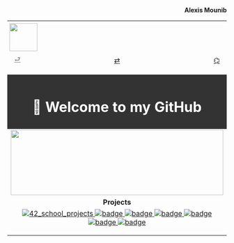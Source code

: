 <!-- Prénom à droite hors de la table -->
<p align="right"><b>Alexis Mounib</b></p>

<!-- Table principale pleine largeur possible -->
<table align="center" width="100%"">

  <!-- Icon en haut à gauche -->
  <tr>
    <td colspan="3" align="left" style="padding:5px;">
      <img src="https://raw.githubusercontent.com/zoyern/badges/main/icon.gif" height="64">
    </td>
  </tr>

  <!-- Ligne des 3 boutons, colonnes égales -->
  <tr>
    <td align="left" width="33%">
      <a href="https://github.com/zoyern/zoyern/tree/main" style="
        padding: 4px 8px;
        border-radius: 2px;
        width: 60px;
        height: 30px;
        text-align: center;
        color:gray;"
      ">⮐</a>
    </td>
    <td align="center" width="33%">
      <a href="https://github.com/zoyern?tab=repositories" style="
        padding: 4px 8px;
        border-radius: 2px;
        width: 60px;
        height: 30px;
        text-align: center;
      ">⇄</a>
    </td>
    <td align="right" width="33%">
      <a href="https://github.com/zoyern" style="
        padding: 4px 8px;
        border-radius: 2px;
        width: 60px;
        height: 30px;
        text-align: center;
      ">⌬</a>
    </td>
  </tr>

  <!-- Séparateur full width -->
  <tr>
    <td colspan="3">
      <img src="https://raw.githubusercontent.com/zoyern/badges/main/sep.gif" width="100%" height="10">
    </td>
  </tr>

  <!-- Welcome message -->
  <tr>
    <td colspan="3" align="center" bgcolor="#333" style="color: #fff; font-weight: bold; padding: 10px;">
      <h1>👋 Welcome to my GitHub </h1>
    </td>
  </tr>

  <!-- Banner GIF -->
  <tr>
    <td colspan="3">
      <img src="https://raw.githubusercontent.com/zoyern/badges/main/banner.gif" width="100%" height="150px">
    </td>
  </tr>

<!-- Projects -->
<tr>
    <td align="center" colspan="3" width="100%">
      <b>Projects</b>
    </td>
</tr>
<tr>
  <td align="center" colspan="3" width="100%">
<a href="https://github.com/zoyern/42_school_projects">
  <img src="https://raw.githubusercontent.com/zoyern/badges/main/42_school_projects_commits.svg?v=3" alt="42_school_projects">
</a>
<a href="https://github.com/zoyern/42_school_projects">
  <img src="https://raw.githubusercontent.com/zoyern/badges/main/42_school_projects_commits.svg?v=3" alt="badge">
</a>
    <a href="https://github.com/zoyern/42_school_projects">
      <img src="https://raw.githubusercontent.com/zoyern/badges/main/42_school_projects_commits.svg?v=3" alt="badge">
    </a>
    <a href="https://github.com/zoyern/42_school_projects"> 
      <img src="https://raw.githubusercontent.com/zoyern/badges/main/42_school_projects_commits.svg?v=3" alt="badge">
    </a>
        <a href="https://github.com/zoyern/42_school_projects"> 
      <img src="https://raw.githubusercontent.com/zoyern/badges/main/42_school_projects_commits.svg?v=3" alt="badge">
    </a>
        <a href="https://github.com/zoyern/42_school_projects"> 
      <img src="https://raw.githubusercontent.com/zoyern/badges/main/42_school_projects_commits.svg?v=3" alt="badge">
    </a>
        <a href="https://github.com/zoyern/42_school_projects"> 
      <img src="https://raw.githubusercontent.com/zoyern/badges/main/42_school_projects_commits.svg?v=3" alt="badge">
    </a>
  </td>
</tr>

  <tr>
    <td colspan="3">
      <img src="https://raw.githubusercontent.com/zoyern/badges/main/sep.gif" width="100%" height="10">
    </td>
  </tr>


</table>

